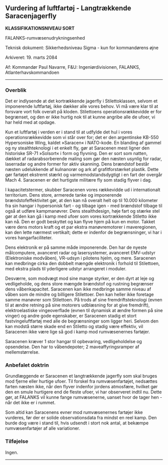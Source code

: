 ## Vurdering af luftfartøj - Langtrækkende Saracenjagerfly

**KLASSIFIKATIONSNIVEAU SORT**

FALANKS-rumvæsenudrykningsenhed

Teknisk dokument: Sikkerhedsniveau Sigma - kun for kommandørens øjne

Arkiveret: 19. marts 2084

Af: Kommandør Paul Navarre, F&U: Ingeniørdivisionen, FALANKS,
Atlanterhavskommandoen

------------------------------------------------------------------------

### Overblik

Det er indlysende at det kortrækkende jagerfly i Stilettoklassen, selvom
et imponerende luftfartøj, ikke dækker alle vores behov. Vi må være klar
til at forsvare vort folk overalt på kloden. Stilettoens
operationsrækkevidde er for begrænset, og den er ikke hurtig nok til at
kunne angribe alle de ufoer, vi har held med at opdage.

Kun et luftfartøj i verden er i stand til at udfylde det hul i vores
operationsrækkevidde som vi står over for; det er den argentinske KB-550
Hypersoniske Wing, kaldet »Saracen« i NATO-kode. En blanding af gammel
og ny stealthteknologi i et enkelt fly, gør at Saracenen mest ligner den
historiske SR-71 »Solsort« i form og flyvning. Den er sort som natten,
dækket af radarabsorberende maling som gør den næsten usynlig for radar,
laserradar og andre former for aktiv skanning. Dens brændstof består
næsten udelukkende af kulnanorør og ark af grafitforstærket plastik.
Dette gør fartøjet ekstremt stærkt og varmemodstandsdygtigt i en fart
der overgår Mach 4. Saracenen er det hurtigste militære fly som stadig
flyver i dag.

I kapacitetstermer, skubber Saracenen vores rækkevidde ud i
internationalt territorium. Dens store, armerede tanke og imponerende
brændstofeffektivitet gør, at den kan nå overalt helt op til 10.000
kilometer fra sin hangar i hypersonisk fart - og tilbage igen - med
brændstof tilbage til også at udføre kampmanøvrer. Dens stealthdesign,
høje fart og stærke stel gør at den kan gå i kamp med ufoer som vores
kortrækkende Stiletto ikke kan nå. Den er godt beskyttet og kan flyve
hjem på kun en motor. Takket være dens motors kraft og et par ekstra
manøvremotorer i maveregionen, kan den lette nærmest vertikalt; dette er
indenfor de begrænsninger, vi har i vores hangarfaciliteter.

Dens elektronik er på samme måde imponerende. Den har de nyeste
målcomputere, avanceret radar og lasersystemer, avanceret EMV-udstyr
(Elektroniske modvåben), VR-udsyn i pilotens hjelm, og mere. Saracenen
kan medbringe cirka den dobbelt mængde elektronik i forhold til
Stilettoen, med ekstra plads til yderligere udstyr arrangeret i moduler.

Desværre, som modvægt mod sine mange styrker, er den dyrt at leje og
vedligeholde, og dens store mængde brændstof og rustning begrænser dens
våbenkapacitet. Saracenen kan ikke medbringe samme niveau af våben som
de mindre og billigere Stilettoer. Den kan heller ikke foretage samme
manøvrer som Stilettoen. På trods af sine fremdriftsteknologi (evnen til
at ændre retning på sine motorers udblæsning for at give fremdrift),
elektroelastiske vingeoverflade (evnen til dynamisk at ændre formen på
sine vinger) og andre gode egenskaber, er Saracenen stadig et stort
fastvingeluftfartøj med alle de begrænsninger som ligger heri. Selvom
den kan modstå større skade end en Stiletto og stadig være effektiv, vil
Saracenen ikke være lige så god i kamp mod rumvæsenernes fartøjer.

Saracenen kræver 1 stor hangar til opbevaring, vedligeholdelse og
opsendelse. Den har to våbendepoter; 2 maveaffyringsramper af
mellemstørrelse.

### Anbefalet doktrin

Grundlæggende er Saracenen et langtrækkende jagerfly som skal bruges mod
fjerne eller hurtige ufoer. Til forskel fra rumvæsenfartøjet, nedsættes
farten næsten ikke, når den flyver indenfor jordens atmosfære, hvilket
gør den en smule hurtigere end de fleste ufoer, vi har observeret indtil
nu. Dette gør, at FALANKS vil kunne fange rumvæsenerne, uanset hvor de
tager hen - når det ikke er i rummet.

Som altid kan Saracenens evner mod rumvæsenernes fartøjer ikke vurderes,
før der er solide observationsdata fra mindst en reel kamp. Den burde
dog være i stand til, hvis udsendt i stort nok antal, at bekæmpe
rumvæsenfartøjer af alle variationer.

### Tilføjelse

Ingen.

------------------------------------------------------------------------